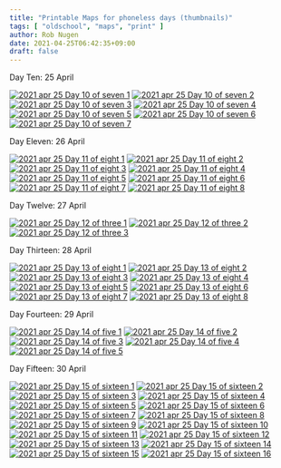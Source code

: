 ```yaml
---
title: "Printable Maps for phoneless days (thumbnails)"
tags: [ "oldschool", "maps", "print" ]
author: Rob Nugen
date: 2021-04-25T06:42:35+09:00
draft: false
---
```


Day Ten: 25 April

[![2021 apr 25 Day 10 of seven 1](//b.robnugen.com/quests/walk-to-niigata/2021/route_plans/print/thumbs/2021_apr_25_Day_10_of_seven_1.png)](//b.robnugen.com/quests/walk-to-niigata/2021/route_plans/print/2021_apr_25_Day_10_of_seven_1.png)
[![2021 apr 25 Day 10 of seven 2](//b.robnugen.com/quests/walk-to-niigata/2021/route_plans/print/thumbs/2021_apr_25_Day_10_of_seven_2.png)](//b.robnugen.com/quests/walk-to-niigata/2021/route_plans/print/2021_apr_25_Day_10_of_seven_2.png)
[![2021 apr 25 Day 10 of seven 3](//b.robnugen.com/quests/walk-to-niigata/2021/route_plans/print/thumbs/2021_apr_25_Day_10_of_seven_3.png)](//b.robnugen.com/quests/walk-to-niigata/2021/route_plans/print/2021_apr_25_Day_10_of_seven_3.png)
[![2021 apr 25 Day 10 of seven 4](//b.robnugen.com/quests/walk-to-niigata/2021/route_plans/print/thumbs/2021_apr_25_Day_10_of_seven_4.png)](//b.robnugen.com/quests/walk-to-niigata/2021/route_plans/print/2021_apr_25_Day_10_of_seven_4.png)
[![2021 apr 25 Day 10 of seven 5](//b.robnugen.com/quests/walk-to-niigata/2021/route_plans/print/thumbs/2021_apr_25_Day_10_of_seven_5.png)](//b.robnugen.com/quests/walk-to-niigata/2021/route_plans/print/2021_apr_25_Day_10_of_seven_5.png)
[![2021 apr 25 Day 10 of seven 6](//b.robnugen.com/quests/walk-to-niigata/2021/route_plans/print/thumbs/2021_apr_25_Day_10_of_seven_6.png)](//b.robnugen.com/quests/walk-to-niigata/2021/route_plans/print/2021_apr_25_Day_10_of_seven_6.png)
[![2021 apr 25 Day 10 of seven 7](//b.robnugen.com/quests/walk-to-niigata/2021/route_plans/print/thumbs/2021_apr_25_Day_10_of_seven_7.png)](//b.robnugen.com/quests/walk-to-niigata/2021/route_plans/print/2021_apr_25_Day_10_of_seven_7.png)

Day Eleven: 26 April

[![2021 apr 25 Day 11 of eight 1](//b.robnugen.com/quests/walk-to-niigata/2021/route_plans/print/thumbs/2021_apr_25_Day_11_of_eight_1.png)](//b.robnugen.com/quests/walk-to-niigata/2021/route_plans/print/2021_apr_25_Day_11_of_eight_1.png)
[![2021 apr 25 Day 11 of eight 2](//b.robnugen.com/quests/walk-to-niigata/2021/route_plans/print/thumbs/2021_apr_25_Day_11_of_eight_2.png)](//b.robnugen.com/quests/walk-to-niigata/2021/route_plans/print/2021_apr_25_Day_11_of_eight_2.png)
[![2021 apr 25 Day 11 of eight 3](//b.robnugen.com/quests/walk-to-niigata/2021/route_plans/print/thumbs/2021_apr_25_Day_11_of_eight_3.png)](//b.robnugen.com/quests/walk-to-niigata/2021/route_plans/print/2021_apr_25_Day_11_of_eight_3.png)
[![2021 apr 25 Day 11 of eight 4](//b.robnugen.com/quests/walk-to-niigata/2021/route_plans/print/thumbs/2021_apr_25_Day_11_of_eight_4.png)](//b.robnugen.com/quests/walk-to-niigata/2021/route_plans/print/2021_apr_25_Day_11_of_eight_4.png)
[![2021 apr 25 Day 11 of eight 5](//b.robnugen.com/quests/walk-to-niigata/2021/route_plans/print/thumbs/2021_apr_25_Day_11_of_eight_5.png)](//b.robnugen.com/quests/walk-to-niigata/2021/route_plans/print/2021_apr_25_Day_11_of_eight_5.png)
[![2021 apr 25 Day 11 of eight 6](//b.robnugen.com/quests/walk-to-niigata/2021/route_plans/print/thumbs/2021_apr_25_Day_11_of_eight_6.png)](//b.robnugen.com/quests/walk-to-niigata/2021/route_plans/print/2021_apr_25_Day_11_of_eight_6.png)
[![2021 apr 25 Day 11 of eight 7](//b.robnugen.com/quests/walk-to-niigata/2021/route_plans/print/thumbs/2021_apr_25_Day_11_of_eight_7.png)](//b.robnugen.com/quests/walk-to-niigata/2021/route_plans/print/2021_apr_25_Day_11_of_eight_7.png)
[![2021 apr 25 Day 11 of eight 8](//b.robnugen.com/quests/walk-to-niigata/2021/route_plans/print/thumbs/2021_apr_25_Day_11_of_eight_8.png)](//b.robnugen.com/quests/walk-to-niigata/2021/route_plans/print/2021_apr_25_Day_11_of_eight_8.png)

Day Twelve: 27 April

[![2021 apr 25 Day 12 of three 1 ](//b.robnugen.com/quests/walk-to-niigata/2021/route_plans/print/thumbs/2021_apr_25_Day_12_of_three_1_.png)](//b.robnugen.com/quests/walk-to-niigata/2021/route_plans/print/2021_apr_25_Day_12_of_three_1_.png)
[![2021 apr 25 Day 12 of three 2](//b.robnugen.com/quests/walk-to-niigata/2021/route_plans/print/thumbs/2021_apr_25_Day_12_of_three_2.png)](//b.robnugen.com/quests/walk-to-niigata/2021/route_plans/print/2021_apr_25_Day_12_of_three_2.png)
[![2021 apr 25 Day 12 of three 3](//b.robnugen.com/quests/walk-to-niigata/2021/route_plans/print/thumbs/2021_apr_25_Day_12_of_three_3.png)](//b.robnugen.com/quests/walk-to-niigata/2021/route_plans/print/2021_apr_25_Day_12_of_three_3.png)

Day Thirteen: 28 April

[![2021 apr 25 Day 13 of eight 1](//b.robnugen.com/quests/walk-to-niigata/2021/route_plans/print/thumbs/2021_apr_25_Day_13_of_eight_1.png)](//b.robnugen.com/quests/walk-to-niigata/2021/route_plans/print/2021_apr_25_Day_13_of_eight_1.png)
[![2021 apr 25 Day 13 of eight 2](//b.robnugen.com/quests/walk-to-niigata/2021/route_plans/print/thumbs/2021_apr_25_Day_13_of_eight_2.png)](//b.robnugen.com/quests/walk-to-niigata/2021/route_plans/print/2021_apr_25_Day_13_of_eight_2.png)
[![2021 apr 25 Day 13 of eight 3](//b.robnugen.com/quests/walk-to-niigata/2021/route_plans/print/thumbs/2021_apr_25_Day_13_of_eight_3.png)](//b.robnugen.com/quests/walk-to-niigata/2021/route_plans/print/2021_apr_25_Day_13_of_eight_3.png)
[![2021 apr 25 Day 13 of eight 4](//b.robnugen.com/quests/walk-to-niigata/2021/route_plans/print/thumbs/2021_apr_25_Day_13_of_eight_4.png)](//b.robnugen.com/quests/walk-to-niigata/2021/route_plans/print/2021_apr_25_Day_13_of_eight_4.png)
[![2021 apr 25 Day 13 of eight 5](//b.robnugen.com/quests/walk-to-niigata/2021/route_plans/print/thumbs/2021_apr_25_Day_13_of_eight_5.png)](//b.robnugen.com/quests/walk-to-niigata/2021/route_plans/print/2021_apr_25_Day_13_of_eight_5.png)
[![2021 apr 25 Day 13 of eight 6](//b.robnugen.com/quests/walk-to-niigata/2021/route_plans/print/thumbs/2021_apr_25_Day_13_of_eight_6.png)](//b.robnugen.com/quests/walk-to-niigata/2021/route_plans/print/2021_apr_25_Day_13_of_eight_6.png)
[![2021 apr 25 Day 13 of eight 7](//b.robnugen.com/quests/walk-to-niigata/2021/route_plans/print/thumbs/2021_apr_25_Day_13_of_eight_7.png)](//b.robnugen.com/quests/walk-to-niigata/2021/route_plans/print/2021_apr_25_Day_13_of_eight_7.png)
[![2021 apr 25 Day 13 of eight 8](//b.robnugen.com/quests/walk-to-niigata/2021/route_plans/print/thumbs/2021_apr_25_Day_13_of_eight_8.png)](//b.robnugen.com/quests/walk-to-niigata/2021/route_plans/print/2021_apr_25_Day_13_of_eight_8.png)

Day Fourteen: 29 April

[![2021 apr 25 Day 14 of five 1](//b.robnugen.com/quests/walk-to-niigata/2021/route_plans/print/thumbs/2021_apr_25_Day_14_of_five_1.png)](//b.robnugen.com/quests/walk-to-niigata/2021/route_plans/print/2021_apr_25_Day_14_of_five_1.png)
[![2021 apr 25 Day 14 of five 2](//b.robnugen.com/quests/walk-to-niigata/2021/route_plans/print/thumbs/2021_apr_25_Day_14_of_five_2.png)](//b.robnugen.com/quests/walk-to-niigata/2021/route_plans/print/2021_apr_25_Day_14_of_five_2.png)
[![2021 apr 25 Day 14 of five 3](//b.robnugen.com/quests/walk-to-niigata/2021/route_plans/print/thumbs/2021_apr_25_Day_14_of_five_3.png)](//b.robnugen.com/quests/walk-to-niigata/2021/route_plans/print/2021_apr_25_Day_14_of_five_3.png)
[![2021 apr 25 Day 14 of five 4](//b.robnugen.com/quests/walk-to-niigata/2021/route_plans/print/thumbs/2021_apr_25_Day_14_of_five_4.png)](//b.robnugen.com/quests/walk-to-niigata/2021/route_plans/print/2021_apr_25_Day_14_of_five_4.png)
[![2021 apr 25 Day 14 of five 5](//b.robnugen.com/quests/walk-to-niigata/2021/route_plans/print/thumbs/2021_apr_25_Day_14_of_five_5.png)](//b.robnugen.com/quests/walk-to-niigata/2021/route_plans/print/2021_apr_25_Day_14_of_five_5.png)

Day Fifteen: 30 April

[![2021 apr 25 Day 15 of sixteen 1](//b.robnugen.com/quests/walk-to-niigata/2021/route_plans/print/thumbs/2021_apr_25_Day_15_of_sixteen_1.png)](//b.robnugen.com/quests/walk-to-niigata/2021/route_plans/print/2021_apr_25_Day_15_of_sixteen_1.png)
[![2021 apr 25 Day 15 of sixteen 2](//b.robnugen.com/quests/walk-to-niigata/2021/route_plans/print/thumbs/2021_apr_25_Day_15_of_sixteen_2.png)](//b.robnugen.com/quests/walk-to-niigata/2021/route_plans/print/2021_apr_25_Day_15_of_sixteen_2.png)
[![2021 apr 25 Day 15 of sixteen 3](//b.robnugen.com/quests/walk-to-niigata/2021/route_plans/print/thumbs/2021_apr_25_Day_15_of_sixteen_3.png)](//b.robnugen.com/quests/walk-to-niigata/2021/route_plans/print/2021_apr_25_Day_15_of_sixteen_3.png)
[![2021 apr 25 Day 15 of sixteen 4](//b.robnugen.com/quests/walk-to-niigata/2021/route_plans/print/thumbs/2021_apr_25_Day_15_of_sixteen_4.png)](//b.robnugen.com/quests/walk-to-niigata/2021/route_plans/print/2021_apr_25_Day_15_of_sixteen_4.png)
[![2021 apr 25 Day 15 of sixteen 5](//b.robnugen.com/quests/walk-to-niigata/2021/route_plans/print/thumbs/2021_apr_25_Day_15_of_sixteen_5.png)](//b.robnugen.com/quests/walk-to-niigata/2021/route_plans/print/2021_apr_25_Day_15_of_sixteen_5.png)
[![2021 apr 25 Day 15 of sixteen 6](//b.robnugen.com/quests/walk-to-niigata/2021/route_plans/print/thumbs/2021_apr_25_Day_15_of_sixteen_6.png)](//b.robnugen.com/quests/walk-to-niigata/2021/route_plans/print/2021_apr_25_Day_15_of_sixteen_6.png)
[![2021 apr 25 Day 15 of sixteen 7](//b.robnugen.com/quests/walk-to-niigata/2021/route_plans/print/thumbs/2021_apr_25_Day_15_of_sixteen_7.png)](//b.robnugen.com/quests/walk-to-niigata/2021/route_plans/print/2021_apr_25_Day_15_of_sixteen_7.png)
[![2021 apr 25 Day 15 of sixteen 8](//b.robnugen.com/quests/walk-to-niigata/2021/route_plans/print/thumbs/2021_apr_25_Day_15_of_sixteen_8.png)](//b.robnugen.com/quests/walk-to-niigata/2021/route_plans/print/2021_apr_25_Day_15_of_sixteen_8.png)
[![2021 apr 25 Day 15 of sixteen 9](//b.robnugen.com/quests/walk-to-niigata/2021/route_plans/print/thumbs/2021_apr_25_Day_15_of_sixteen_9.png)](//b.robnugen.com/quests/walk-to-niigata/2021/route_plans/print/2021_apr_25_Day_15_of_sixteen_9.png)
[![2021 apr 25 Day 15 of sixteen 10](//b.robnugen.com/quests/walk-to-niigata/2021/route_plans/print/thumbs/2021_apr_25_Day_15_of_sixteen_10.png)](//b.robnugen.com/quests/walk-to-niigata/2021/route_plans/print/2021_apr_25_Day_15_of_sixteen_10.png)
[![2021 apr 25 Day 15 of sixteen 11](//b.robnugen.com/quests/walk-to-niigata/2021/route_plans/print/thumbs/2021_apr_25_Day_15_of_sixteen_11.png)](//b.robnugen.com/quests/walk-to-niigata/2021/route_plans/print/2021_apr_25_Day_15_of_sixteen_11.png)
[![2021 apr 25 Day 15 of sixteen 12](//b.robnugen.com/quests/walk-to-niigata/2021/route_plans/print/thumbs/2021_apr_25_Day_15_of_sixteen_12.png)](//b.robnugen.com/quests/walk-to-niigata/2021/route_plans/print/2021_apr_25_Day_15_of_sixteen_12.png)
[![2021 apr 25 Day 15 of sixteen 13](//b.robnugen.com/quests/walk-to-niigata/2021/route_plans/print/thumbs/2021_apr_25_Day_15_of_sixteen_13.png)](//b.robnugen.com/quests/walk-to-niigata/2021/route_plans/print/2021_apr_25_Day_15_of_sixteen_13.png)
[![2021 apr 25 Day 15 of sixteen 14](//b.robnugen.com/quests/walk-to-niigata/2021/route_plans/print/thumbs/2021_apr_25_Day_15_of_sixteen_14.png)](//b.robnugen.com/quests/walk-to-niigata/2021/route_plans/print/2021_apr_25_Day_15_of_sixteen_14.png)
[![2021 apr 25 Day 15 of sixteen 15](//b.robnugen.com/quests/walk-to-niigata/2021/route_plans/print/thumbs/2021_apr_25_Day_15_of_sixteen_15.png)](//b.robnugen.com/quests/walk-to-niigata/2021/route_plans/print/2021_apr_25_Day_15_of_sixteen_15.png)
[![2021 apr 25 Day 15 of sixteen 16](//b.robnugen.com/quests/walk-to-niigata/2021/route_plans/print/thumbs/2021_apr_25_Day_15_of_sixteen_16.png)](//b.robnugen.com/quests/walk-to-niigata/2021/route_plans/print/2021_apr_25_Day_15_of_sixteen_16.png)


